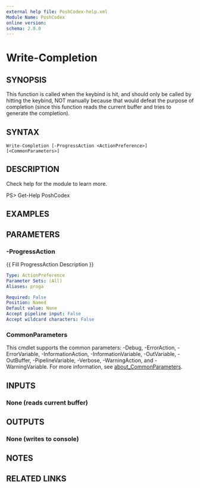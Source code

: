 ```yaml
---
external help file: PoshCodex-help.xml
Module Name: PoshCodex
online version:
schema: 2.0.0
---
```


# Write-Completion

## SYNOPSIS

This function is called when the keybind is hit, and should only be called by hitting the keybind, NOT manually because that would defeat the purpose of completion (since this function reads the current buffer and tries to generate the completion).

## SYNTAX

```
Write-Completion [-ProgressAction <ActionPreference>] [<CommonParameters>]
```

## DESCRIPTION

Check help for the module to learn more.

PS> Get-Help PoshCodex

## EXAMPLES

## PARAMETERS

### -ProgressAction

{{ Fill ProgressAction Description }}

```yaml
Type: ActionPreference
Parameter Sets: (All)
Aliases: proga

Required: False
Position: Named
Default value: None
Accept pipeline input: False
Accept wildcard characters: False
```

### CommonParameters
This cmdlet supports the common parameters: -Debug, -ErrorAction, -ErrorVariable, -InformationAction, -InformationVariable, -OutVariable, -OutBuffer, -PipelineVariable, -Verbose, -WarningAction, and -WarningVariable. For more information, see [about_CommonParameters](http://go.microsoft.com/fwlink/?LinkID=113216).

## INPUTS

### None (reads current buffer)

## OUTPUTS

### None (writes to console)

## NOTES

## RELATED LINKS
